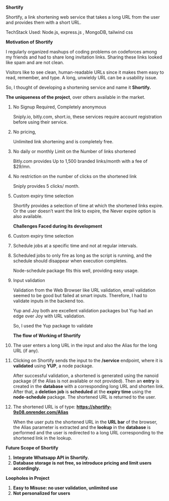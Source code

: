 **Shortify**

Shortify, a link shortening web service that takes a long URL from the user and provides them with a short URL.

TechStack Used: Node.js, express.js , MongoDB, tailwind css



**Motivation of Shortify**

I regularly organized mashups of coding problems on codeforces among my friends and had to share long invitation links. Sharing these links looked like spam and are not clean. 

Visitors like to see clean, human-readable URLs since it makes them easy to read, remember, and type. A long, unwieldy URL can be a usability issue. 

So, I thought of developing a shortening service and name it **Shortify.**

**The uniqueness of the project**, over others available in the market.



1. No Signup Required, Completely anonymous

    Sniply.io, bitly.com, short.io, these services require account registration before using their service.

2. No pricing, 

    Unlimited link shortening and is completely free.

3. No daily or monthly Limit on the Number of links shortened

    Bitly.com  provides Up to 1,500 branded links/month with a fee of $29/mn.

4. No restriction on the number of clicks on the shortened link

    Sniply provides 5 clicks/ month.

5. Custom expiry time selection

    Shortify provides a selection of time at which the shortened links expire. Or the user doesn’t want the link to expire, the Never expire option is also available.








    **Challenges Faced during its development**

1. Custom expiry time selection
1. Schedule jobs at a specific time and not at regular intervals.
2.  Scheduled jobs to only fire as long as the script is running, and the schedule should disappear when execution completes.

	Node-schedule package fits this well, providing easy usage.



2. Input validation

    Validation from the Web Browser like URL validation, email validation seemed to be good but failed at smart inputs. Therefore, I had to validate inputs in the backend too.

    Yup and Joy both are excellent validation packages but Yup had an edge over Joy with URL validation.


    So, I used the Yup package to validate








    **The flow of Working of Shortify**

1. The user enters a long URL in the input and also the Alias for the long URL (if any).
2. Clicking on Shortify sends the input to the **/service** endpoint,
    where it is **validated** using **YUP**, a node package.

      After successful validation, a shortened is generated using the nanoid package (if the Alias is not available or not provided). Then an **entry** is created in the **database** with a corresponding long URL and shorten link. After that, a **deletion** **job** is **scheduled** at the **expiry time** using the **node-schedule** package. The shortened URL is returned to the user.

3. The shortened URL is of type:  **https://shortify-9s08.onrender.com/Alias**

	When the user puts the shortened URL in the **URL bar** of the browser, the Alias parameter is extracted and the **lookup** in the **database** is performed and the user is redirected to a long URL corresponding to the shortened link in the lookup.








**Future Scope of Shortify**

1. **Integrate Whatsapp API in Shortify.**
2. **Database storage is not free, so introduce pricing and limit users accordingly.**





**Loopholes in Project**

1. **Easy to Misuse: no user validation, unlimited use**
2. **Not personalized for users**

